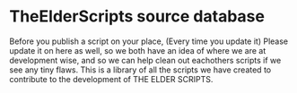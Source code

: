 TheElderScripts source database
===============

Before you publish a script on your place, (Every time you update it)
Please update it on here as well, so we both have an idea of where we are at development wise, and so we can
help clean out eachothers scripts if we see any tiny flaws.
This is a library of all the scripts we have created to contribute to the development of THE ELDER SCRIPTS.
